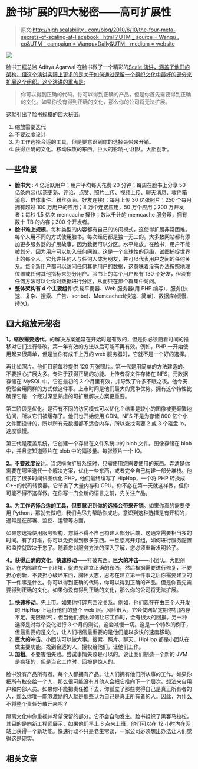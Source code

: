 # 脸书扩展的四大秘密——高可扩展性

> 原文:[http://high scalability . com/blog/2010/6/10/the-four-meta-secrets-of-scaling-at-Facebook . html？UTM _ source = Wanqu . co&UTM _ campaign = Wanqu+Daily&UTM _ medium = website](http://highscalability.com/blog/2010/6/10/the-four-meta-secrets-of-scaling-at-facebook.html?utm_source=wanqu.co&utm_campaign=Wanqu+Daily&utm_medium=website)

![](../Images/ba2becbea367181702ee8de333d36cc4.png)

脸书工程总监 Aditya Agarwal 在脸书做了一个精彩的[Scale 演讲，涵盖了他们的架构，但这个演讲实际上更多的是关于如何通过保留一个组织文化中最好的部分来扩展这个组织。这个演讲的重点是:](http://www.infoq.com/presentations/Scale-at-Facebook)

> 你可以得到正确的代码，你可以得到正确的产品，但是你首先需要得到正确的文化。如果你没有得到正确的文化，那么你的公司将无法扩展。

这就引出了脸书规模的四大秘密:

1.  缩放需要迭代
2.  不要过度设计
3.  为工作选择合适的工具，但是要意识到你的选择会带来开销。
4.  获得正确的文化。移动快攻的东西。巨大的影响-小团队。大胆创新。

## 一些背景

*   **脸书大** : 4 亿活跃用户；用户平均每天花费 20 分钟；每周在脸书上分享 50 亿条内容(状态更新、评论、点赞、照片上传、视频上传、聊天消息、收件箱消息、群体事件、粉丝页面、好友连接)；每月上传 30 亿张照片；250 个每月拥有超过 100 万用户的应用；8 万个连接应用，50 万个应用；200 万开发者；每秒 1.5 亿次 memcache 操作；数以千计的 memcache 服务器，拥有数十 TB 的内存；300 个开发者。
*   **脸书难上规模**。每种类型的内容都有自己的访问模式，这使得扩展非常困难。每个人用不同的方式使用脸书。每次经历都是独一无二的。大多数网站都有添加更多服务器的扩展故事，因为数据可以分区。水平缩放。在脸书，用户不能被划分，因为用户可以加入任何网络。这是一个全球性的网络，试图捕捉世界上的每个人，它允许任何人与任何人成为朋友，并可以代表用户之间的任何关系。每个新用户都可以访问任何其他用户的数据，这意味着没有办法按照地理位置或任何其他指标来划分用户。脸书上的每个用户都有 130 个好友，但没有任何方法可以让你对数据进行分区，从而只在那个群集中访问。
*   **整体架构有 4 个主要组件**:负载平衡器、Web 服务器(用 PHP 编写)、服务(快速、复杂、搜索、广告、scribe)、Memcached(快速、简单)、数据库(缓慢、持久)。

## 四大缩放元秘密

**1。缩放需要迭代**。的解决方案通常在开始时是有效的，但是你必须随着时间的推移对它们进行修改。第一年有效的方法以后可能不再有效。例如，PHP 一开始使用起来很简单，但是当你有成千上万的 web 服务器时，它就不是一个好的选择。

再比如照片。他们目前每秒提供 120 万张照片。第一代是用简单的方法建造的。不要担心扩展太多。专注于获得正确的功能。上传者将文件存储在 NFS，元数据存储在 MySQL 中。它在最初的 3 个月里有效，并导致了许多不眠之夜。他今天仍然会用同样的方式做这件事。上市时间是他们最大的竞争优势。拥有这个特性比确保它是一个经过深思熟虑的可扩展解决方案更重要。

第二阶段是优化。是否有不同的访问模式可以优化？结果是较小的图像被更频繁地访问，所以它们被缓存了。他们也开始使用 CDN。NFS 不是为存储 800 亿个小文件而设计的，所以所有元数据都不适合内存，所以查找需要 2 或 3 个磁盘 io，速度很慢。

第三代是覆盖系统，它创建一个存储在文件系统中的 blob 文件。图像存储在 blob 中，并且您知道照片在 blob 中的偏移量。每张照片一个 IO。

**2。不要过度设计**。当您横向扩展系统时，只需使用您需要使用的东西。弄清楚你需要在哪里迭代一个解决方案，优化一些东西，或者完全自己构建一部分堆栈。他们花了很多时间试图优化 PHP，他们最终编写了 HipHop，一个将 PHP 转换成 C++的代码转换器。它节省了大量内存和 CPU。你不必在第一天就这样做，但你可能不得不这样做。在你写一门全新的语言之前，先关注产品。

**3。为工作选择合适的工具，但要意识到你的选择会带来开销**。如果你真的需要使用 Python，那就去做吧，我们会尽力帮助你成功。意识到这种选择是有开销的，通常是在部署、监控、运营等方面。

如果您选择使用服务架构，您将不得不自己构建大部分后端，这通常需要相当多的时间。有了灯堆，你可以免费得到很多东西。一旦您离开灯组，如何进行服务配置和监控就取决于您了。随着您对服务方法的深入了解，您必须重新发明轮子。

**4。获得正确的文化**。**快速移动**——打破东西。**巨大的冲击**——小团队。大胆创新。在内部建立一个环境，促进先建立正确的东西，然后根据需要进行修复，不要担心创新，不要担心破坏东西，胸怀大志，思考在建立第一件事之后你需要建立的下一件事是什么。你可以得到正确的代码，你可以得到正确的产品，但是你首先需要得到正确的文化。如果你没有得到正确的文化，那么你的公司将无法扩展。

1.  **快速移动**。先上市。如果你打碎东西没关系。例如，他们现在在由三个人开发的 HipHop 上运行他们的整个 web 层。风险很大，它会使网站定期停机(内存不足，无限循环)，但当他们想出如何让它工作时，会有很大的回报。另一种选择是对每个变化进行 3 个月的测试，这会减慢一切。这是一个特殊的例子，但最重要的是文化，让人们相信最重要的是他们能以多快的速度移动。
2.  **巨大的冲击**。小团队可以做大事。搜索、照片、聊天、HipHop 都是小团队在做主要功能。找到合适的人，授权给他们，让他们工作。
3.  **加粗**。不要害怕失败。尝试事情失败是可以的。说让我们制造一个新的 JVM 是疯狂的，但是当它工作时，回报是惊人的。

脸书没有产品所有者。每个人都拥有产品。让人们拥有他们所从事的工作。如果你把所有权交给一个人，那么很可能没有其他人会把它推向下一个层次。想法来自用户和内部人员。如果你不能把责任推下去，你孤立了那些觉得自己是真正所有者的人，那么你唯一能够激励的人就是那些认为自己是真正所有者的人。因此，为什么不将整个责任分散开来呢？

隔离文化中你重视并希望保留的部分。它不会自动发生。脸书组织了黑客马拉松，其目的是向新工程师展示，如果他们早上 8 点来上班，他们可以在 12 小时内在网站上获得一个新功能。快速行动不只是老生常谈，一家公司必须想出办法让人们觉得这是现实。

## **相关文章**